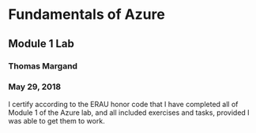 # Fundamentals of Azure
## Module 1 Lab
### Thomas Margand
### May 29, 2018


I certify according to the ERAU honor code that I have completed all of Module 1 of the Azure lab,
and all included exercises and tasks, provided I was able to get them to work.
